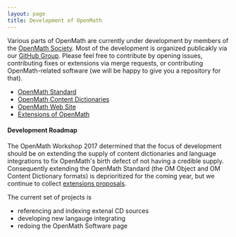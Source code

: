 ```yaml
---
layout: page
title: Development of OpenMath
---
```


Various parts of OpenMath are currently under development by members of the
[OpenMath Society](./society/). Most of the development is organized publicakly via our
[GitHub Group](https://github.com/OpenMath). Please feel free to contribute by opening
issues, contributing fixes or extensions via merge requests, or contributing
OpenMath-related software (we will be happy to give you a repository for that). 

* [OpenMath Standard](http://github.com/OpenMath/OMSTD)
* [OpenMath Content Dictionaries](http://github.com/OpenMath/OM3) 
* [OpenMath Web Site](http://github.com/OpenMath/openmath.github.io)
* [Extensions of OpenMath](http://github.com/OpenMath/OM3)

#### Development Roadmap

The OpenMath Workshop 2017 determined that the focus of development should be on extending
the supply of content dictionaries and language integrations to fix OpenMath's birth
defect of not having a credible supply. Consequently extending the OpenMath Standard (the OM
Object and OM Content Dictionary formats) is deprioritized for the coming year, but we continue
to collect [extensions proposals](http://github.com/OpenMath/OM3).
 
The current set of projects is

* referencing and indexing extenal CD sources
* developing new langauge integrating
* redoing the OpenMath Software page


